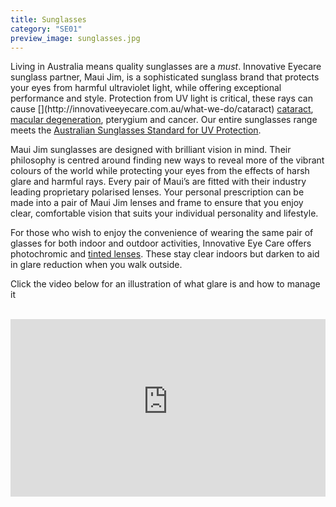 ```yaml
---
title: Sunglasses
category: "SE01"
preview_image: sunglasses.jpg
---
```


<div class="employee-heading">
<p><p>Living in Australia means quality sunglasses are a <i>must</i>. Innovative Eyecare sunglass partner, Maui Jim, is a sophisticated sunglass brand that protects your eyes from harmful ultraviolet light, while offering exceptional performance and style. Protection from UV light is critical, these rays can cause [](http://innovativeeyecare.com.au/what-we-do/cataract) <a href="http://innovativeeyecare.com.au/what-we-do/cataract">cataract</a>, <a href="http://innovativeeyecare.com.au/what-we-do/macular-degeneration">macular degeneration</a>, pterygium and cancer. Our entire sunglasses range meets the <a href="https://www.arpansa.gov.au/understanding-radiation/radiation-sources/more-radiation-sources/sun-protection-sunglasses#australian-standards-for-sunglasses">Australian Sunglasses Standard for UV Protection</a>.</p>
</div>

Maui Jim sunglasses are designed with brilliant vision in mind. Their philosophy is centred around finding new ways to reveal more of the vibrant colours of the world while protecting your eyes from the effects of harsh glare and harmful rays. Every pair of Maui’s are fitted with their industry leading proprietary polarised lenses. Your personal prescription can be made into a pair of Maui Jim lenses and frame to ensure that you enjoy clear, comfortable vision that suits your individual personality and lifestyle.

For those who wish to enjoy the convenience of wearing the same pair of glasses for both indoor and outdoor activities, Innovative Eye Care offers photochromic and [tinted lenses](https://www.innovativeeyecare.com.au/what-we-do/glasses). These stay clear indoors but darken to aid in glare reduction when you walk outside.

Click the video below for an illustration of what glare is and how to manage it

<br>

<div class="myWrapper" style="position: relative; padding-bottom: 56.25%; height: 0;"><iframe frameborder="0" type="text/html" src="https://2689-2347.captiv8online.com/animations/embed/one/polarised-lenses-car?player_width=100%&player_height=100%&site_company_language=34&autostart=false" width="100%" height="100%" style="position:absolute;top:0;left:0;width:100%;height:100%;"></iframe></div>
